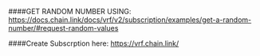####GET RANDOM NUMBER USING:
https://docs.chain.link/docs/vrf/v2/subscription/examples/get-a-random-number/#request-random-values

####Create Subscrption here:
https://vrf.chain.link/